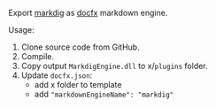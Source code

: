 Export [markdig](https://github.com/lunet-io/markdig) as [docfx](https://github.com/dotnet/docfx) markdown engine.

Usage:
1. Clone source code from GitHub.
2. Compile.
3. Copy output `MarkdigEngine.dll` to x/`plugins` folder.
4. Update `docfx.json`:
   * add x folder to template
   * add `"markdownEngineName": "markdig"`